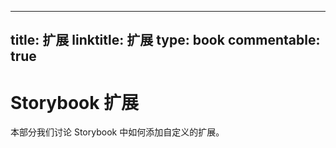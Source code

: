 
---
title: 扩展
linktitle: 扩展
type: book
commentable: true
---

# Storybook 扩展

本部分我们讨论 Storybook 中如何添加自定义的扩展。

    